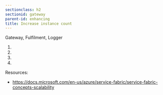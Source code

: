 ```yaml
---
sectionclass: h2
sectionid: gateway
parent-id: enhancing
title: Increase instance count
---
```


Gateway, Fulfilment, Logger


1.  

2.  

3. 

4. 

Resources:

-  https://docs.microsoft.com/en-us/azure/service-fabric/service-fabric-concepts-scalability